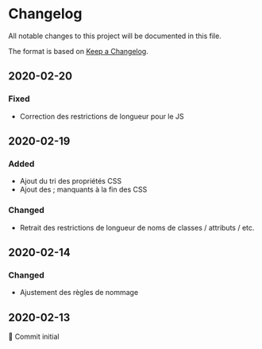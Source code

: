 # Changelog
All notable changes to this project will be documented in this file.

The format is based on [Keep a Changelog](https://keepachangelog.com/en/1.0.0/).

## 2020-02-20
### Fixed
- Correction des restrictions de longueur pour le JS

## 2020-02-19
### Added
- Ajout du tri des propriétés CSS
- Ajout des ; manquants à la fin des CSS

### Changed
- Retrait des restrictions de longueur de noms de classes / attributs / etc.

## 2020-02-14
### Changed
- Ajustement des règles de nommage

## 2020-02-13
🎉 Commit initial

